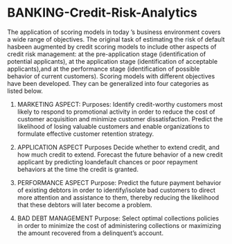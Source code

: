 # BANKING-Credit-Risk-Analytics
The application of scoring models in today ’s business environment covers a wide range of objectives. The original task of estimating the risk of default hasbeen augmented by credit scoring models to include other aspects of credit risk management: at the pre-application stage (identification of potential applicants), at the application stage (identification of acceptable applicants),and at the performance stage (identification of possible behavior of current customers). Scoring models with different objectives have been developed.
They can be generalized into four categories as listed below. 

1. MARKETING ASPECT:
Purposes:
Identify credit-worthy customers most likely to respond to promotional activity
in order to reduce the cost of customer acquisition and minimize customer
dissatisfaction.
Predict the likelihood of losing valuable customers and enable organizations to
formulate effective customer retention strategy.
2. APPLICATION ASPECT
Purposes
Decide whether to extend credit, and how much credit to extend. 
Forecast the future behavior of a new credit applicant by predicting loandefault chances or poor repayment behaviors at the time the credit is granted.

3. PERFORMANCE ASPECT
Purpose:
Predict the future payment behavior of existing debtors in order to
identify/isolate bad customers to direct more attention and assistance to
them, thereby reducing the likelihood that these debtors will later become a
problem.

4. BAD DEBT MANAGEMENT
Purpose:
Select optimal collections policies in order to minimize the cost of administering collections or maximizing the amount recovered from a delinquent’s account.
